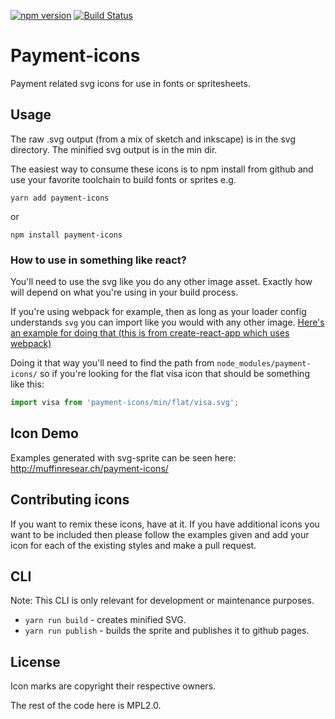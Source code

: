 [![npm version](https://badge.fury.io/js/payment-icons.svg)](http://badge.fury.io/js/payment-icons)
[![Build Status](https://travis-ci.org/muffinresearch/payment-icons.svg?branch=master)](https://travis-ci.org/muffinresearch/payment-icons)

# Payment-icons

Payment related svg icons for use in fonts or spritesheets.

## Usage

The raw .svg output (from a mix of sketch and inkscape) is in the svg directory. The minified svg
output is in the min dir.

The easiest way to consume these icons is to npm install from github and use your favorite toolchain
to build fonts or sprites e.g.

`yarn add payment-icons`

or

`npm install payment-icons`

### How to use in something like react?

You'll need to use the svg like you do any other image asset. Exactly how will depend on what you're using in your build process. 

If you're using webpack for example, then as long as your loader config understands `svg` you can import like you would with any other image. [Here's an example for doing that (this is from create-react-app which uses webpack) ](https://github.com/facebook/create-react-app/blob/dfbc71ce2ae07547a8544cce14a1a23fac99e071/packages/react-scripts/template/README.md#adding-images-fonts-and-files)

Doing it that way you'll need to find the path from `node_modules/payment-icons/` so if you're looking for the flat visa icon that should be something like this:

```javascript
import visa from 'payment-icons/min/flat/visa.svg';
```

## Icon Demo

Examples generated with svg-sprite can be seen here: http://muffinresear.ch/payment-icons/

## Contributing icons

If you want to remix these icons, have at it. If you have additional icons you want to be included
then please follow the examples given and add your icon for each of the existing styles
and make a pull request.


## CLI

Note: This CLI is only relevant for development or maintenance purposes.

* `yarn run build` - creates minified SVG.
* `yarn run publish` - builds the sprite and publishes it to github pages.

##  License

Icon marks are copyright their respective owners.

The rest of the code here is MPL2.0.
